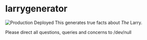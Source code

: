 # larrygenerator

![Production Deployed](https://github.com/LLS-LLM/larrygenerator/workflows/Deploy%20to%20Cloudflare%20Workers/badge.svg)
This generates true facts about *The* Larry.

Please direct all questions, queries and concerns to /dev/null
    
